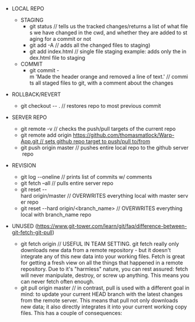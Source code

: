 - LOCAL REPO
  - STAGING
    - git status // tells us the tracked changes/returns a list of what files we have changed in the cwd, and whether they are added to staging for a commit or not
    - git add -A // adds all the changed files to staging)
    - git add index.html // single file staging example: adds only the index.html file to staging
  - COMMIT
    - git commit -m 'Made the header orange and removed a line of text.' // commits all staged files to git, with a comment about the changes
- ROLLBACK/REVERT
  - git checkout -- . // restores repo to most previous commit
- SERVER REPO
  - git remote -v // checks the push/pull targets of the current repo
  - git remote add origin https://github.com/thomasmatlock/Warp-App.git // sets github repo target to push/pull to/from
  - git push origin master // pushes entire local repo to the github server repo
- REVISION

  - git log --oneline // prints list of commits w/ comments
  - git fetch –all // pulls entire server repo
  - git reset --hard origin/master // OVERWRITES everything local with master server repo
  - git reset --hard origin/<branch_name> // OVERWRITES everything local with branch_name repo

- UNUSED (https://www.git-tower.com/learn/git/faq/difference-between-git-fetch-git-pull)
  - git fetch origin // USEFUL IN TEAM SETTING. git fetch really only downloads new data from a remote repository - but it doesn't integrate any of this new data into your working files. Fetch is great for getting a fresh view on all the things that happened in a remote repository. Due to it's "harmless" nature, you can rest assured: fetch will never manipulate, destroy, or screw up anything. This means you can never fetch often enough.
  - git pull origin master // in contrast, pull is used with a different goal in mind: to update your current HEAD branch with the latest changes from the remote server. This means that pull not only downloads new data; it also directly integrates it into your current working copy files. This has a couple of consequences:
